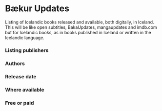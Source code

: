 # Bækur Updates
Listing of Icelandic books released and available, both digitally, in Iceland. This will be like open subtitles, BakaUpdates, mangaupdates and imdb.com but for Icelandic books, 
as in books published in Iceland or written in the Icelandic language. 

### Listing publishers
### Authors
### Release date
### Where available
### Free or paid
